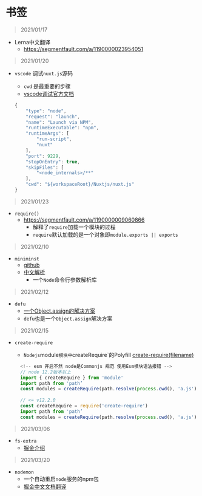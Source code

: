 # 书签

> 2021/01/17

+ Lerna中文翻译
  + <https://segmentfault.com/a/1190000023954051>

>2021/01/20

+ `vscode` 调试`nuxt.js`源码
  + `cwd` 是最重要的步骤
  + [vscode调试官方文档](https://github.com/nuxt/nuxtjs.org/blob/master/content/en/_archives/guide/contribution-guide.md)

  ```js
  {
      "type": "node",
      "request": "launch",
      "name": "Launch via NPM",
      "runtimeExecutable": "npm",
      "runtimeArgs": [
          "run-script",
          "nuxt"
      ],
      "port": 9229,
      "stopOnEntry": true,
      "skipFiles": [
          "<node_internals>/**"
      ],
      "cwd": "${workspaceRoot}/Nuxtjs/nuxt.js"
  }
  ```

>2021/01/23

+ `require()`
  + <https://segmentfault.com/a/1190000009060866>
    + 解释了`require`加载一个模块的过程
    + `require`默认加载的是一个对象即`module.exports || exports`

> 2021/02/10

+ `miniminst`
  + [github](https://www.npmjs.com/package/minimist)
  + [中文解析](https://jarvys.github.io/2014/06/01/minimist-js/)
    + 一个`Node`命令行参数解析库

>2021/02/12

+ `defu`
  + [一个Object.assign的解决方案](https://www.lodashjs.com/docs/lodash.defaultsDeep)
  + `defu`也是一个`Object.assign`解决方案

> 2021/02/15

+ `create-require`
  + `Nodejs`module`模块中`createRequire`的Polyfill [create-require(filename)](https://www.npmjs.com/package/create-require)
  
  ```js
    <!-- esm 开启不然 node是Commonjs 规范 使用Esm模块语法报错 -->
    // node 12.2版本以上
    import { createRequire } from 'module'
    import path from 'path’
    const modules = createRequire(path.resolve(process.cwd(), 'a.js')) // 根目录下面有一个a.js
    
    // <= v12.2.0
    const createRequire = require('create-require')
    import path from 'path’
    const modules = createRequire(path.resolve(process.cwd(), 'a.js')) // 根目录下面有一个a.js
  ```

> 2021/03/06

+ `fs-extra`
  + [掘金介绍](https://juejin.cn/post/6844903641594216455)

> 2021/03/20

+ `nodemon`
  + 一个自动重启`node`服务的npm包
  + [掘金中文文档翻译](https://juejin.cn/post/6844904191316459527)
